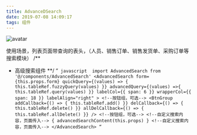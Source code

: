 ```yaml
---
title: AdvanceDSearch
date: 2019-07-08 14:09:17
tags: 组件
---
```

![avatar](http://chuantu.xyz/t6/702/1563450311x2073530529.jpg)

使用场景，列表页面带查询的表头，（人员、销售订单、销售发货单、采购订单等搜索模块）
/**
* 高级搜索组件
**/
“` javascript 
import AdvancedSearch from '@/components/AdvancedSearch'
    <AdvancedSearch
          form={this.props.form}
          quickQuery={(values) => {
            this.tableRef.fuzzyQuery(values)
          }}
          advancedQuery={(values) =>{
            this.tableRef.query(values)
          }}
          labelCol={{ span: 6 }}
          wrapperCol={{ span: 18 }}
          labelAlign="right"
        >
        <!--按钮组，可选-->
            <BtnGroup
              addCallback={() => {
                this.tableRef.add()
              }}
              delCallback={() => {
                this.tableRef.delete()
              }}
              allDelCallback={() => {
                this.tableRef.allDelete()
              }}
            />
          <!--按钮组，可选-->
          <!--自定义搜索内容，页面传入-->
            { advancedSearchContent(this.props) }
          <!--自定义搜索内容，页面传入-->
        </AdvancedSearch>
“` 